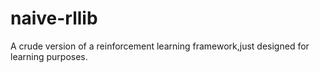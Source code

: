 # naive-rllib
A crude version of a reinforcement learning framework,just designed for learning purposes.
